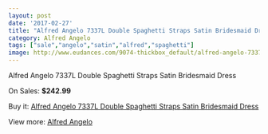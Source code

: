 ```yaml
---
layout: post
date: '2017-02-27'
title: "Alfred Angelo 7337L Double Spaghetti Straps Satin Bridesmaid Dress"
category: Alfred Angelo
tags: ["sale","angelo","satin","alfred","spaghetti"]
image: http://www.eudances.com/9074-thickbox_default/alfred-angelo-7337l-double-spaghetti-straps-satin-bridesmaid-dress.jpg
---
```

Alfred Angelo 7337L Double Spaghetti Straps Satin Bridesmaid Dress

On Sales: **$242.99**
<a href="https://www.eudances.com/en/alfred-angelo/3052-alfred-angelo-7337l-double-spaghetti-straps-satin-bridesmaid-dress.html"><amp-img layout="responsive" width="600" height="600" src="//www.eudances.com/9074-thickbox_default/alfred-angelo-7337l-double-spaghetti-straps-satin-bridesmaid-dress.jpg" alt="Alfred Angelo 7337L Double Spaghetti Straps Satin Bridesmaid Dress 0" /></a>
<a href="https://www.eudances.com/en/alfred-angelo/3052-alfred-angelo-7337l-double-spaghetti-straps-satin-bridesmaid-dress.html"><amp-img layout="responsive" width="600" height="600" src="//www.eudances.com/9075-thickbox_default/alfred-angelo-7337l-double-spaghetti-straps-satin-bridesmaid-dress.jpg" alt="Alfred Angelo 7337L Double Spaghetti Straps Satin Bridesmaid Dress 1" /></a>

Buy it: [Alfred Angelo 7337L Double Spaghetti Straps Satin Bridesmaid Dress](https://www.eudances.com/en/alfred-angelo/3052-alfred-angelo-7337l-double-spaghetti-straps-satin-bridesmaid-dress.html "Alfred Angelo 7337L Double Spaghetti Straps Satin Bridesmaid Dress")

View more: [Alfred Angelo](https://www.eudances.com/en/51-alfred-angelo "Alfred Angelo")